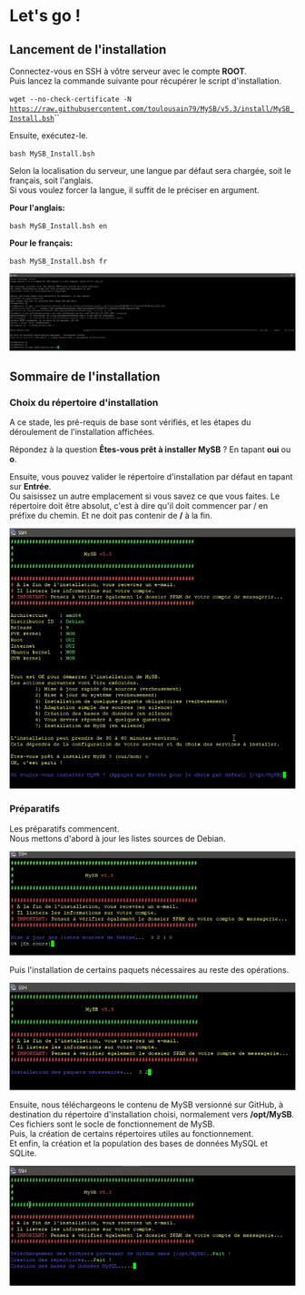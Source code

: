 # Let's go !

## Lancement de l'installation

Connectez-vous en SSH à vôtre serveur avec le compte **ROOT**.  
Puis lancez la commande suivante pour récupérer le script d'installation.

`wget --no-check-certificate -N` [`https://raw.githubusercontent.com/toulousain79/MySB/v5.3/install/MySB_Install.bsh`](https://raw.githubusercontent.com/toulousain79/MySB/MySB_Version/install/MySB_Install.bsh)\`\`

Ensuite, exécutez-le.

`bash MySB_Install.bsh`

Selon la localisation du serveur, une langue par défaut sera chargée, soit le français, soit l'anglais.  
Si vous voulez forcer la langue, il suffit de le préciser en argument.

**Pour l'anglais:**

`bash MySB_Install.bsh en`

**Pour le français:**

`bash MySB_Install.bsh fr` 

![](../.gitbook/assets/install_download_script.jpg)

## Sommaire de l'installation

### Choix du répertoire d'installation

A ce stade, les pré-requis de base sont vérifiés, et les étapes du déroulement de l'installation affichées.

Répondez à la question **Êtes-vous prêt à installer MySB** ? En tapant **oui** ou **o**.

Ensuite, vous pouvez valider le répertoire d'installation par défaut en tapant sur **Entrée**.  
Ou saisissez un autre emplacement si vous savez ce que vous faites. Le répertoire doit être absolut, c'est à dire qu'il doit commencer par / en préfixe du chemin. Et ne doit pas contenir de **/** à la fin.

![](../.gitbook/assets/install_start.jpg)

### Préparatifs

Les préparatifs commencent.  
Nous mettons d'abord à jour les listes sources de Debian.

![](../.gitbook/assets/install_maj_sources.jpg)

Puis l'installation de certains paquets nécessaires au reste des opérations.

![](../.gitbook/assets/install_install_packages.jpg)

Ensuite, nous téléchargeons le contenu de MySB versionné sur GitHub, à destination du répertoire d'installation choisi, normalement vers **/opt/MySB**. Ces fichiers sont le socle de fonctionnement de MySB.  
Puis, la création de certains répertoires utiles au fonctionnement.  
Et enfin, la création et la population des bases de données MySQL et SQLite.

![](../.gitbook/assets/install_github_mysql.jpg)


